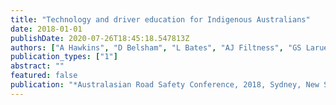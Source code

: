 ```yaml
---
title: "Technology and driver education for Indigenous Australians"
date: 2018-01-01
publishDate: 2020-07-26T18:45:18.547813Z
authors: ["A Hawkins", "D Belsham", "L Bates", "AJ Filtness", "GS Larue", "D Rodwell", "S Makin"]
publication_types: ["1"]
abstract: ""
featured: false
publication: "*Australasian Road Safety Conference, 2018, Sydney, New South Wales, Australia*"
---
```


